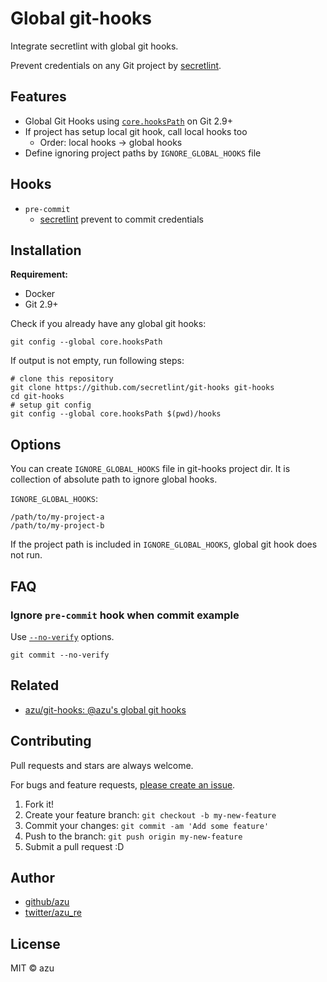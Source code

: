 # Global git-hooks

Integrate secretlint with global git hooks.

Prevent credentials on any Git project by [secretlint](https://github.com/secretlint/secretlint).

## Features

- Global Git Hooks using [`core.hooksPath`](https://git-scm.com/docs/githooks) on Git 2.9+
- If project has setup local git hook, call local hooks too
    - Order: local hooks -> global hooks 
- Define ignoring project paths by `IGNORE_GLOBAL_HOOKS` file

## Hooks

- `pre-commit`
    - [secretlint](https://github.com/secretlint/secretlint) prevent to commit credentials

## Installation

**Requirement:**

- Docker
- Git 2.9+

Check if you already have any global git hooks:

    git config --global core.hooksPath

If output is not empty, run following steps:

```shell script
# clone this repository
git clone https://github.com/secretlint/git-hooks git-hooks
cd git-hooks
# setup git config
git config --global core.hooksPath $(pwd)/hooks
```

## Options

You can create `IGNORE_GLOBAL_HOOKS` file in git-hooks project dir.
It is collection of absolute path to ignore global hooks.

`IGNORE_GLOBAL_HOOKS`:
```
/path/to/my-project-a
/path/to/my-project-b
```

If the project path is included in `IGNORE_GLOBAL_HOOKS`, global git hook does not run. 

## FAQ

### Ignore `pre-commit` hook when commit example

Use [`--no-verify`](https://git-scm.com/docs/git-commit#Documentation/git-commit.txt---no-verify) options.

```
git commit --no-verify
```

## Related

- [azu/git-hooks: @azu's global git hooks](https://github.com/azu/git-hooks)

## Contributing

Pull requests and stars are always welcome.

For bugs and feature requests, [please create an issue](https://github.com/secretlint/git-hooks/issues).

1. Fork it!
2. Create your feature branch: `git checkout -b my-new-feature`
3. Commit your changes: `git commit -am 'Add some feature'`
4. Push to the branch: `git push origin my-new-feature`
5. Submit a pull request :D

## Author

- [github/azu](https://github.com/azu)
- [twitter/azu_re](https://twitter.com/azu_re)

## License

MIT © azu